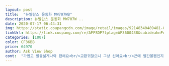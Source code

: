 ```yaml
---
layout: post 
title:  "뉴발란스 운동화 MW707WB" 
description: 뉴발란스 운동화 MW707W ..
date: 2020-07-17 06:44:31 
img: https://static.coupangcdn.com/image/retail/images/92148340489481-023411be-61d2-4d64-9575-c1b231969a65.jpg 
linkUrl: https://link.coupang.com/re/AFFSDP?lptag=AF3600438&subid=ahnPublicAsk&pageKey=1568854443&itemId=2682776065&vendorItemId=70606797559&traceid=V0-113-501418c58b63d795 
categories: [1007] 
color: CF36BB 
price: 64970 
author: Ask View Shop 
cont:  "가볍고 발볼넓게나와 편해요<br/>교환귀찮으니 그냥 신어요<br/>끈에 빨간볼펜인지 싸인펜인지 묻었어요ㅠ<br/>동생주려산건데 중딩애가 신는대서<br/>발볼 넓고 가벼워서<br/>신랑운동화가 찢어져서 사줬는데 가볍고 발이 편하고 좋대요<br/>초5아이 딱좋네요<br/>초중딩아이들 여름에 신기편합니다<br/>하나더사야겠어요ㅎ<br/>" 
---
```


